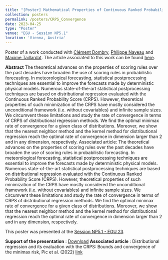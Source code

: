 ```yaml
---
title: "[Poster] Mathematical Properties of Continuous Ranked Probability Score Forecasting"
collection: posters
permalink: /posters/CRPS_Convergence
date: 2023-04-25
type: "Poster"
venue: "EGU - Session NP5.1"
location: 'Vienna, Austria'
---
```

Poster of a work conducted with [Clément Dombry](https://cdombry.perso.math.cnrs.fr/), [Philippe Naveau](https://www.lsce.ipsl.fr/Pisp/philippe.naveau/) and [Maxime Taillardat](https://www.umr-cnrm.fr/spip.php?article1211&lang=en). The article associated to this work can be found [here](https://doi.org/10.1016/j.ijforecast.2022.11.001).

**Abstract** The theoretical advances on the properties of scoring rules over the past decades have broaden the use of scoring rules in probabilistic forecasting. In meteorological forecasting, statistical postprocessing techniques are essential to improve the forecasts made by deterministic physical models. Numerous state-of-the-art statistical postprocessing techniques are based on distributional regression evaluated with the Continuous Ranked Probability Score (CRPS). However, theoretical properties of such minimization of the CRPS have mostly considered the unconditional framework (i.e. without covariables) and infinite sample sizes. We circumvent these limitations and study the rate of convergence in terms of CRPS of distributional regression methods. We find the optimal minimax rate of convergence for a given class of distributions. Moreover, we show that the nearest neighbor method and the kernel method for distributional regression reach the optimal rate of convergence in dimension larger than 2 and in any dimension, respectively.
Associated article: The theoretical advances on the properties of scoring rules over the past decades have broaden the use of scoring rules in probabilistic forecasting. In meteorological forecasting, statistical postprocessing techniques are essential to improve the forecasts made by deterministic physical models. Numerous state-of-the-art statistical postprocessing techniques are based on distributional regression evaluated with the Continuous Ranked Probability Score (CRPS). However, theoretical properties of such minimization of the CRPS have mostly considered the unconditional framework (i.e. without covariables) and infinite sample sizes. We circumvent these limitations and study the rate of convergence in terms of CRPS of distributional regression methods. We find the optimal minimax rate of convergence for a given class of distributions. Moreover, we show that the nearest neighbor method and the kernel method for distributional regression reach the optimal rate of convergence in dimension larger than 2 and in any dimension, respectively.

This poster was presented at the [Session NP5.1 - EGU 23](https://meetingorganizer.copernicus.org/EGU23/session/45688).


**Support of the presentation** : [Download](https://rpic84.github.io/files/Poster_EGU_CRPS_Convergence.pdf)
**Associated article** : Distributional regression and its evaluation with the CRPS: Bounds and convergence of the minimax risk, Pic et al. (2022) [link](../publications/2022-10-28-CRPS_Convergence)